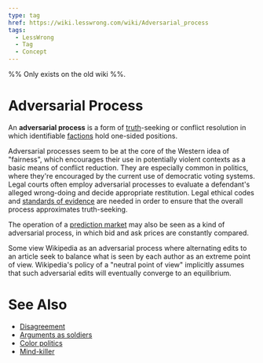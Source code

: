 ```yaml
---
type: tag
href: https://wiki.lesswrong.com/wiki/Adversarial_process
tags:
  - LessWrong
  - Tag
  - Concept
---
```


%% Only exists on the old wiki %%.

# Adversarial Process

An **adversarial process** is a form of [truth](https://wiki.lesswrong.com/wiki/Truth "Truth")-seeking or conflict resolution in which identifiable [factions](https://wiki.lesswrong.com/wiki/Faction "Faction") hold one-sided positions.

Adversarial processes seem to be at the core of the Western idea of "fairness", which encourages their use in potentially violent contexts as a basic means of conflict reduction. They are especially common in politics, where they're encouraged by the current use of democratic voting systems. Legal courts often employ adversarial processes to evaluate a defendant's alleged wrong-doing and decide appropriate restitution. Legal ethical codes and [standards of evidence](https://wiki.lesswrong.com/wiki/Standard_of_evidence "Standard of evidence") are needed in order to ensure that the overall process approximates truth-seeking.

The operation of a [prediction market](https://wiki.lesswrong.com/wiki/Prediction_market "Prediction market") may also be seen as a kind of adversarial process, in which bid and ask prices are constantly compared.

Some view Wikipedia as an adversarial process where alternating edits to an article seek to balance what is seen by each author as an extreme point of view. Wikipedia's policy of a "neutral point of view" implicitly assumes that such adversarial edits will eventually converge to an equilibrium.

# See Also

- [Disagreement](https://wiki.lesswrong.com/wiki/Disagreement "Disagreement")
- [Arguments as soldiers](https://wiki.lesswrong.com/wiki/Arguments_as_soldiers "Arguments as soldiers")
- [Color politics](https://wiki.lesswrong.com/wiki/Color_politics "Color politics")
- [Mind-killer](https://wiki.lesswrong.com/wiki/Mind-killer "Mind-killer")
